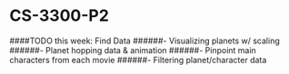 # CS-3300-P2
####TODO this week: Find Data
######- Visualizing planets w/ scaling
######- Planet hopping data & animation
######- Pinpoint main characters from each movie
######- Filtering planet/character data
